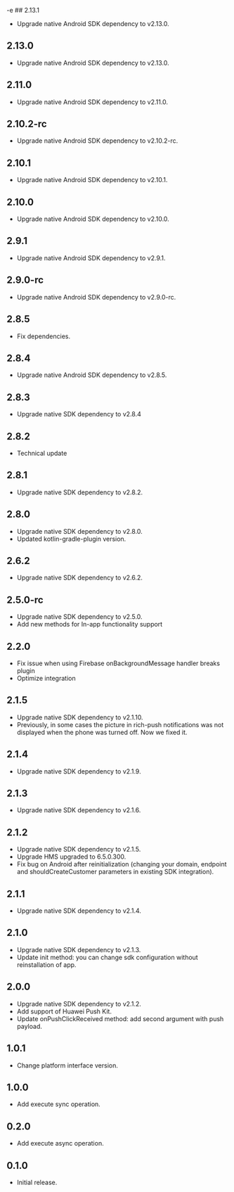 -e ## 2.13.1

* Upgrade native Android SDK dependency to v2.13.0.

## 2.13.0

* Upgrade native Android SDK dependency to v2.13.0.

## 2.11.0

* Upgrade native Android SDK dependency to v2.11.0.

## 2.10.2-rc

* Upgrade native Android SDK dependency to v2.10.2-rc.

## 2.10.1

* Upgrade native Android SDK dependency to v2.10.1.

## 2.10.0

* Upgrade native Android SDK dependency to v2.10.0.

## 2.9.1

* Upgrade native Android SDK dependency to v2.9.1.

## 2.9.0-rc

* Upgrade native Android SDK dependency to v2.9.0-rc.

## 2.8.5

* Fix dependencies.

## 2.8.4

* Upgrade native Android SDK dependency to v2.8.5.

## 2.8.3

* Upgrade native SDK dependency to v2.8.4

## 2.8.2

* Technical update

## 2.8.1

* Upgrade native SDK dependency to v2.8.2.

## 2.8.0

* Upgrade native SDK dependency to v2.8.0.
* Updated kotlin-gradle-plugin version.

## 2.6.2

* Upgrade native SDK dependency to v2.6.2.

## 2.5.0-rc

* Upgrade native SDK dependency to v2.5.0.
* Add new methods for In-app functionality support

## 2.2.0

* Fix issue when using Firebase onBackgroundMessage handler breaks plugin
* Optimize integration

## 2.1.5

* Upgrade native SDK dependency to v2.1.10.
* Previously, in some cases the picture in rich-push notifications was not displayed when the phone was turned off. Now we fixed it.

## 2.1.4

* Upgrade native SDK dependency to v2.1.9.

## 2.1.3

* Upgrade native SDK dependency to v2.1.6.

## 2.1.2

* Upgrade native SDK dependency to v2.1.5.
* Upgrade HMS upgraded to 6.5.0.300.
* Fix bug on Android after reinitialization (changing your domain, endpoint and shouldCreateCustomer parameters in existing SDK integration).

## 2.1.1

* Upgrade native SDK dependency to v2.1.4.

## 2.1.0

* Upgrade native SDK dependency to v2.1.3.
* Update init method: you can change sdk configuration without reinstallation of app.

## 2.0.0

* Upgrade native SDK dependency to v2.1.2.
* Add support of Huawei Push Kit.
* Update onPushClickReceived method: add second argument with push payload.

## 1.0.1

* Change platform interface version.

## 1.0.0

* Add execute sync operation.

## 0.2.0

* Add execute async operation.


## 0.1.0

* Initial release.
